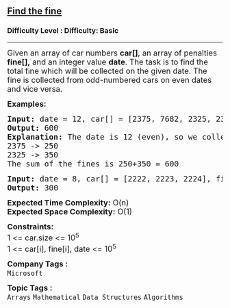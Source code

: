 <h2><a href="https://www.geeksforgeeks.org/problems/find-the-fine4353/1?page=2&difficulty=Basic&status=unsolved,attempted&sortBy=submissions">Find the fine</a></h2><h3>Difficulty Level : Difficulty: Basic</h3><hr><div class="problems_problem_content__Xm_eO"><p><span style="font-size: 18px;">Given an array of car numbers <strong>car[]</strong>,&nbsp;</span><span style="font-size: 18px;">an array of penalties <strong>fine[],</strong></span><span style="font-size: 18px;"> and an integer value <strong>date</strong>. The task is to find the total fine which will be collected on the given date. The fine is collected from odd-numbered cars on even dates and vice versa.</span></p>
<p><span style="font-size: 18px;"><strong>Examples:</strong></span></p>
<pre><span style="font-size: 18px;"><strong>Input: </strong>date = 12, car[] = [2375, 7682, 2325, 2352], fine[] = [250, 500, 350, 200]
<strong>Output: </strong>600
<strong>Explanation: </strong>The date is 12 (even), so we collect the fine from odd-numbered cars. The odd-numbered cars and the fines associated with them are as follows:
2375 -&gt; 250
2325 -&gt; 350
The sum of the fines is 250+350 = 600</span></pre>
<pre><span style="font-size: 18px;"><strong>Input: </strong>date = 8, car[] = [2222, 2223, 2224], fine[] = [200, 300, 400]
<strong>Output: </strong>300</span></pre>
<p><span style="font-size: 18px;"><strong>Expected Time Complexity:</strong> O(n)<br><strong>Expected Space&nbsp;</strong></span><strong style="font-family: -apple-system, BlinkMacSystemFont, 'Segoe UI', Roboto, Oxygen, Ubuntu, Cantarell, 'Open Sans', 'Helvetica Neue', sans-serif; font-size: 18px;">Complexity</strong><strong style="font-size: 18px; font-family: -apple-system, BlinkMacSystemFont, 'Segoe UI', Roboto, Oxygen, Ubuntu, Cantarell, 'Open Sans', 'Helvetica Neue', sans-serif;">:</strong><span style="font-size: 18px; font-family: -apple-system, BlinkMacSystemFont, 'Segoe UI', Roboto, Oxygen, Ubuntu, Cantarell, 'Open Sans', 'Helvetica Neue', sans-serif;"> O(1)</span></p>
<p><span style="font-size: 18px;"><strong>Constraints:</strong><br>1 &lt;= car.size &lt;= 10<sup>5</sup><br>1 &lt;= car[i], fine[i], date &lt;= 10<sup>5</sup><br></span></p></div><p><span style=font-size:18px><strong>Company Tags : </strong><br><code>Microsoft</code>&nbsp;<br><p><span style=font-size:18px><strong>Topic Tags : </strong><br><code>Arrays</code>&nbsp;<code>Mathematical</code>&nbsp;<code>Data Structures</code>&nbsp;<code>Algorithms</code>&nbsp;